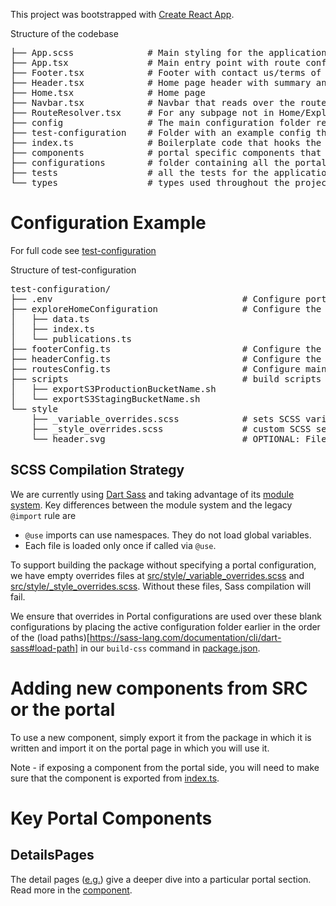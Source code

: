 This project was bootstrapped with [Create React App](https://github.com/facebook/create-react-app).

Structure of the codebase

<pre>
├── App.scss              # Main styling for the application, uses variables from test-configuration/_overrides.scss
├── App.tsx               # Main entry point with route configuration
├── Footer.tsx            # Footer with contact us/terms of service
├── Header.tsx            # Home page header with summary and title
├── Home.tsx              # Home page
├── Navbar.tsx            # Navbar that reads over the routes
├── RouteResolver.tsx     # For any subpage not in Home/Explore this hooks up the configuration to that URL
├── config                # The main configuration folder read for the app 
├── test-configuration    # Folder with an example config that gets used for testing
├── index.ts              # Boilerplate code that hooks the application up with index.html
├── components            # portal specific components that are not related to layout
├── configurations        # folder containing all the portal configs
├── tests                 # all the tests for the application
└── types                 # types used throughout the project
</pre>

# Configuration Example

For full code see [test-configuration](https://github.com/portals/app-template/src/test-configuration)

Structure of test-configuration

<pre>
test-configuration/
├── .env                                    # Configure portal-specific environment variables, such as title and description
├── exploreHomeConfiguration                # Configure the data for explore and home page
│   ├── data.ts                             
│   ├── index.ts                            
│   └── publications.ts                     
├── footerConfig.ts                         # Configure the footer data -- terms of use, contact us
├── headerConfig.ts                         # Configure the text on the header of the home page
├── routesConfig.ts                         # Configure main routes for the app -- what is available and what synapse object 
├── scripts                                 # build scripts that export s3 bucket names
│   ├── exportS3ProductionBucketName.sh     
│   └── exportS3StagingBucketName.sh        
└── style                                   
    ├── _variable_overrides.scss            # sets SCSS variable like the main theme colors
    ├── _style_overrides.scss               # custom SCSS selectors to override the defaults
    └── header.svg                          # OPTIONAL: File that will be used for background-img on home page header
</pre>

## SCSS Compilation Strategy

We are currently using [Dart Sass](https://sass-lang.com/dart-sass) and taking advantage of its [module system](https://sass-lang.com/documentation/at-rules/use). Key differences between the module system and the legacy `@import` rule are

- `@use` imports can use namespaces. They do not load global variables.
- Each file is loaded only once if called via `@use`.

To support building the package without specifying a portal configuration, we have empty overrides files at [src/style/\_variable_overrides.scss](style/_variable_overrides.scss) and [src/style/\_style_overrides.scss](style/_style_overrides.scss). Without these files, Sass compilation will fail.

We ensure that overrides in Portal configurations are used over these blank configurations by placing the active configuration folder earlier in the order of the (load paths)[https://sass-lang.com/documentation/cli/dart-sass#load-path] in our `build-css` command in [package.json](../package.json).

# Adding new components from SRC or the portal

To use a new component, simply export it from the package in which it is written and import it on the portal page in which you will use it.

Note - if exposing a component from the portal side, you will need to make sure that the component is exported from [index.ts](./portal-components/index.ts).

# Key Portal Components

## DetailsPages

The detail pages ([e.g.](https://staging.adknowledgeportal.synapse.org/Explore/Studies/DetailsPage?Study=syn5550404])) give
a deeper dive into a particular portal section. Read more in the [component](components/DetailsPage/DetailsPage.tsx).
